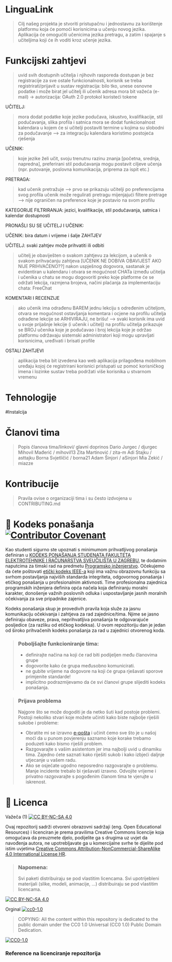 # LinguaLink

> Cilj našeg projekta je stvoriti pristupačnu i jednostavnu za korištenje platformu koja će pomoći korisnicima u učenju novog jezika.
> Aplikacija će omogućiti učenicima jezika pretragu, a zatim i spajanje s učiteljima koji će ih voditi kroz učenje jezika.


# Funkcijski zahtjevi
> uvid svih dostupnih učitelja i njihovih rasporeda dostupan je bez registracije
> za sve ostale funkcionalnosti, korisnik se treba registrirati/prijavit u sustav
> registracija: bilo tko, unese osnovne podatke i može birat jel učitelj ili učenik
> adresa mora bit važeća (e-mail) -> autorizacija: OAuth 2.0 protokol koristeći tokene
  
UČITELJ:
> mora dodat podatke koje jezike podučava, iskustvo, kvalifikacije, stil podučavanja, slika profila i satnica
> mora se dodat funkcionalnost kalendara u kojem će si učitelji postaviti termine u kojima su slobodni za podučavanje --> za integraciju kalendara koristimo postojeća rješenja

UČENIK:
> koje jezike želi učit, svoju trenutnu razinu znanja [početna, srednja, napredna], preferirani stil podučavanja
> mogu postavit ciljeve učenja (npr. putovanje, poslovna komunikacija, priprema za ispit etc.)

PRETRAGA:
> kad učenik pretražuje --> prvo se prikazuju učitelji po preferencijama svog profila
> učenik može regulirati pretragu mijenjajući filtere pretrage --> nije ograničen na preference koje je postavio na svom profilu

KATEGORIJE FILTRIRANJA: jezici, kvalifikacije, stil podučavanja, satnica i kalendar dostupnosti

PRONAŠLI SU SE UČITELJ I UČENIK:

UČENIK: bira datum i vrijeme i šalje ZAHTJEV

UČITELJ: svaki zahtjev može prihvatiti ili odbiti
> učitelj je obaviješten o svakom zahtjevu za lekcijom, a učenik o svakom prihvaćanju zahtjeva [UČENIK NE DOBIVA OBAVIJEST AKO NIJE PRIHVAĆENO??]
> nakon uspješnog dogovora, sastanak je evidentiran u kalendaru i otvara se mogućnost CHATa između učitelja i učenika
> u chatu se mogu dogovoriti preko koje platforme će se održati lekcija, razmjena brojeva, načini plaćanja
> za implementaciju chata: FreeChat

KOMENTARI I RECENZIJE
> ako učenik ima odrađenu BAREM jednu lekciju s određenim učiteljom, otvara se mogućnost ostavljanja komentara i ocjene na profilu učitelja
> odrađene lekcije se ARHIVIRAJU, ne brišu! --> svaki korisnik ima uvid u svoje prijašnje lekcije (i učenik i učitelj)
> na profilu učitelja prikazuje se BROJ učenika koje je podučavao i broj lekcija koje je održao
> platformu održavaju sistemski administratori koji mogu upravljati korisnicima, uređivati i brisati profile

OSTALI ZAHTJEVI
> aplikacija treba bit izvedena kao web aplikacija prilagođena mobilnom uređaju kojoj će registrirani korisnici pristupati uz pomoć korisničkog imena i lozinke
> sustav treba podržati više korisnika u stvarnom vremenu

# Tehnologije

#Instalcija
# Članovi tima 
> Popis članova tima/linkovi/ glavni doprinos
> Dario Jurgec / djurgec
> Mihovil Mađerić / mihovil13
> Zita Martinović / zita-m
> Adi Stajku / asttajku
> Borna Svjetličić / borna21
> Adam Šinjori / aSinjori
> Mia Zekić / miazze

# Kontribucije
>Pravila ovise o organizaciji tima i su često izdvojena u CONTRIBUTING.md



# 📝 Kodeks ponašanja [![Contributor Covenant](https://img.shields.io/badge/Contributor%20Covenant-2.1-4baaaa.svg)](CODE_OF_CONDUCT.md)
Kao studenti sigurno ste upoznati s minimumom prihvatljivog ponašanja definiran u [KODEKS PONAŠANJA STUDENATA FAKULTETA ELEKTROTEHNIKE I RAČUNARSTVA SVEUČILIŠTA U ZAGREBU](https://www.fer.hr/_download/repository/Kodeks_ponasanja_studenata_FER-a_procisceni_tekst_2016%5B1%5D.pdf), te dodatnim naputcima za timski rad na predmetu [Programsko inženjerstvo](https://wwww.fer.hr).
Očekujemo da ćete poštovati [etički kodeks IEEE-a](https://www.ieee.org/about/corporate/governance/p7-8.html) koji ima važnu obrazovnu funkciju sa svrhom postavljanja najviših standarda integriteta, odgovornog ponašanja i etičkog ponašanja u profesionalnim aktivnosti. Time profesionalna zajednica programskih inženjera definira opća načela koja definiranju  moralni karakter, donošenje važnih poslovnih odluka i uspostavljanje jasnih moralnih očekivanja za sve pripadnike zajenice.

Kodeks ponašanja skup je provedivih pravila koja služe za jasnu komunikaciju očekivanja i zahtjeva za rad zajednice/tima. Njime se jasno definiraju obaveze, prava, neprihvatljiva ponašanja te  odgovarajuće posljedice (za razliku od etičkog kodeksa). U ovom repozitoriju dan je jedan od široko prihvačenih kodeks ponašanja za rad u zajednici otvorenog koda.
>### Poboljšajte funkcioniranje tima:
>* definirajte načina na koji će rad biti podijeljen među članovima grupe
>* dogovorite kako će grupa međusobno komunicirati.
>* ne gubite vrijeme na dogovore na koji će grupa rješavati sporove primjenite standarde!
>* implicitno podrazmijevamo da će svi članovi grupe slijediti kodeks ponašanja.
 
>###  Prijava problema
>Najgore što se može dogoditi je da netko šuti kad postoje problemi. Postoji nekoliko stvari koje možete učiniti kako biste najbolje riješili sukobe i probleme:
>* Obratite mi se izravno [e-pošta](mailto:vlado.sruk@fer.hr) i  učinit ćemo sve što je u našoj moći da u punom povjerenju saznamo koje korake trebamo poduzeti kako bismo riješili problem.
>* Razgovarajte s vašim asistentom jer ima najbolji uvid u dinamiku tima. Zajedno ćete saznati kako riješiti sukob i kako izbjeći daljnje utjecanje u vašem radu.
>* Ako se osjećate ugodno neposredno razgovarajte o problemu. Manje incidente trebalo bi rješavati izravno. Odvojite vrijeme i privatno razgovarajte s pogođenim članom tima te vjerujte u iskrenost.

# 📝 Licenca
Važeča (1)
[![CC BY-NC-SA 4.0][cc-by-nc-sa-shield]][cc-by-nc-sa]

Ovaj repozitorij sadrži otvoreni obrazovni sadržaji (eng. Open Educational Resources)  i licenciran je prema pravilima Creative Commons licencije koja omogućava da preuzmete djelo, podijelite ga s drugima uz 
uvjet da navođenja autora, ne upotrebljavate ga u komercijalne svrhe te dijelite pod istim uvjetima [Creative Commons Attribution-NonCommercial-ShareAlike 4.0 International License HR][cc-by-nc-sa].
>
> ### Napomena:
>
> Svi paketi distribuiraju se pod vlastitim licencama.
> Svi upotrijebleni materijali  (slike, modeli, animacije, ...) distribuiraju se pod vlastitim licencama.

[![CC BY-NC-SA 4.0][cc-by-nc-sa-image]][cc-by-nc-sa]

[cc-by-nc-sa]: https://creativecommons.org/licenses/by-nc/4.0/deed.hr 
[cc-by-nc-sa-image]: https://licensebuttons.net/l/by-nc-sa/4.0/88x31.png
[cc-by-nc-sa-shield]: https://img.shields.io/badge/License-CC%20BY--NC--SA%204.0-lightgrey.svg

Orginal [![cc0-1.0][cc0-1.0-shield]][cc0-1.0]
>
>COPYING: All the content within this repository is dedicated to the public domain under the CC0 1.0 Universal (CC0 1.0) Public Domain Dedication.
>
[![CC0-1.0][cc0-1.0-image]][cc0-1.0]

[cc0-1.0]: https://creativecommons.org/licenses/by/1.0/deed.en
[cc0-1.0-image]: https://licensebuttons.net/l/by/1.0/88x31.png
[cc0-1.0-shield]: https://img.shields.io/badge/License-CC0--1.0-lightgrey.svg

### Reference na licenciranje repozitorija
